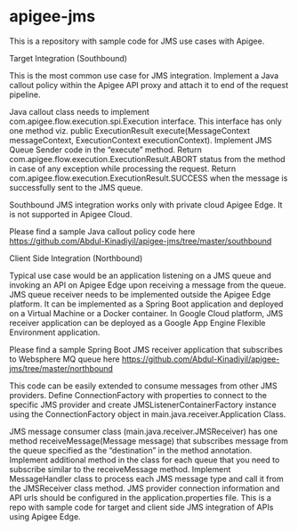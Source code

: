 # apigee-jms

This is a repository with sample code for JMS use cases with Apigee.

Target Integration (Southbound)

This is the most common use case for JMS integration. Implement a Java callout policy within the Apigee API proxy and attach it to end of the request pipeline.

Java callout class needs to implement com.apigee.flow.execution.spi.Execution interface. This interface has only one method viz. public ExecutionResult execute(MessageContext messageContext, ExecutionContext executionContext). Implement JMS Queue Sender code in the “execute” method. Return com.apigee.flow.execution.ExecutionResult.ABORT status from the method in case of any exception while processing the request. Return com.apigee.flow.execution.ExecutionResult.SUCCESS when the message is successfully sent to the JMS queue.

Southbound JMS integration works only with private cloud Apigee Edge. It is not supported in Apigee Cloud.

Please find a sample Java callout policy code here https://github.com/Abdul-Kinadiyil/apigee-jms/tree/master/southbound

Client Side Integration (Northbound)

Typical use case would be an application listening on a JMS queue and invoking an API on Apigee Edge upon receiving a message from the queue. JMS queue receiver needs to be implemented outside the Apigee Edge platform. It can be implemented as a Spring Boot application and deployed on a Virtual Machine or a Docker container. In Google Cloud platform, JMS receiver application can be deployed as a Google App Engine Flexible Environment application.

Please find a sample Spring Boot JMS receiver application that subscribes to Websphere MQ queue here https://github.com/Abdul-Kinadiyil/apigee-jms/tree/master/northbound

This code can be easily extended to consume messages from other JMS providers. Define ConnectionFactory with properties to connect to the specific JMS provider and create JMSListenerContainerFactory instance using the ConnectionFactory object in main.java.receiver.Application Class.

JMS message consumer class (main.java.receiver.JMSReceiver) has one method receiveMessage(Message message) that subscribes message from the queue specified as the “destination” in the method annotation. Implement additional method in the class for each queue that you need to subscribe similar to the receiveMessage method. Implement MessageHandler class to process each JMS message type and call it from the JMSReceiver class method. JMS provider connection information and API urls should be configured in the application.properties file.
This is a repo with sample code for target and client side JMS integration of APIs using Apigee Edge.

